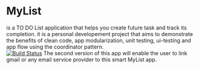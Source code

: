 # MyList 
is a TO DO List application that helps you create future task and track its completion.
it is a personal developement project that aims to demonstrate the benefits of clean code,
app modularization, unit testing, ui-testing and app flow using the coordinator pattern.  
[![Build Status](https://travis-ci.com/ayemereodia2/MyList.svg?branch=master)](https://travis-ci.com/ayemereodia2/MyList)
 The second version of this app will enable the user to link gmail or any email service provider to this smart MyList app.
